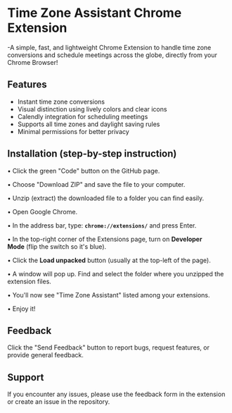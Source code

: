# Time Zone Assistant Chrome Extension

-A simple, fast, and lightweight Chrome Extension to handle time zone conversions and schedule meetings across the globe, directly from your Chrome Browser!

## Features

- Instant time zone conversions
- Visual distinction using lively colors and clear icons
- Calendly integration for scheduling meetings
- Supports all time zones and daylight saving rules
- Minimal permissions for better privacy

## Installation (step-by-step instruction)

• Click the green "Code" button on the GitHub page.

• Choose "Download ZIP" and save the file to your computer.

• Unzip (extract) the downloaded file to a folder you can find easily.

• Open Google Chrome.

• In the address bar, type: **`chrome://extensions/`** and press Enter.

• In the top-right corner of the Extensions page, turn on **Developer Mode** (flip the switch so it's blue).

• Click the **Load unpacked** button (usually at the top-left of the page).

• A window will pop up. Find and select the folder where you unzipped the extension files.

• You'll now see "Time Zone Assistant" listed among your extensions.

• Enjoy it!

## Feedback

Click the "Send Feedback" button to report bugs, request features, or provide general feedback.

## Support


If you encounter any issues, please use the feedback form in the extension or create an issue in the repository. 
